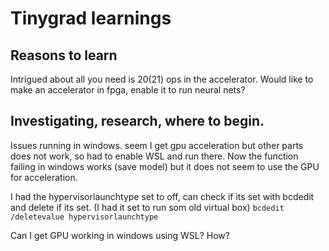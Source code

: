 # Tinygrad learnings


## Reasons to learn

Intrigued about all you need is 20(21) ops in the accelerator. Would like to make an accelerator in fpga, enable it to run neural nets?

## Investigating, research, where to begin.

Issues running in windows. seem I get gpu acceleration but other parts does not work, so had to enable WSL and run there. Now the function failing in windows works (save model) but it does not seem to use the GPU for acceleration.

I had the hypervisorlaunchtype set to off, can check if its set with bcdedit and delete if its set. (I had it set to run som old virtual box)
 ```bcdedit /deletevalue hypervisorlaunchtype```


 Can I get GPU working in windows using WSL? How?
 